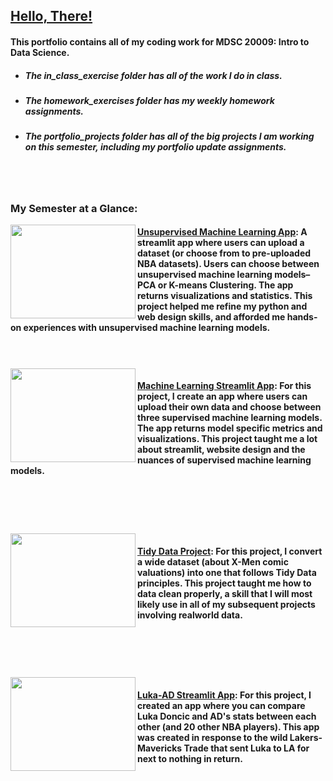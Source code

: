 ## [Hello, There!](https://www.youtube.com/watch?v=Y7MI_vvRYvk)

#### This portfolio contains all of my coding work for MDSC 20009: Intro to Data Science.
- ##### The <b><i>in_class_exercise</b></i> folder has all of the work I do in class.
- ##### The <b><i>homework_exercises</i></b> folder has my weekly homework assignments.
- ##### The <b><i>portfolio_projects</i></b> folder has all of the big projects I am working on this semester, including my portfolio update assignments.
<br>


#
### My Semester at a Glance: 

<img align="left" width="200" height="150" src="https://pbs.twimg.com/media/GJX6IKuW0AA5d-s.jpg:large"> 

#### [Unsupervised Machine Learning App](https://github.com/jack-b-thomas/THOMAS-Data-Science-Portfolio/tree/main/portfolio_projects/MLUnsupervisedApp): A streamlit app where users can upload a dataset (or choose from to pre-uploaded NBA datasets). Users can choose between unsupervised machine learning models–PCA or K-means Clustering. The app returns visualizations and statistics. This project helped me refine my python and web design skills, and afforded me hands-on experiences with unsupervised machine learning models.   

#

<br>

<img align="left" width="200" height="150" src="https://ichef.bbci.co.uk/images/ic/480xn/p0jymr5g.jpg"> 

#### [Machine Learning Streamlit App](https://github.com/jack-b-thomas/THOMAS-Data-Science-Portfolio/tree/main/portfolio_projects/MLStreamlitApp): For this project, I create an app where users can upload their own data and choose between three supervised machine learning models. The app returns model specific metrics and visualizations. This project taught me a lot about streamlit, website design and the nuances of supervised machine learning models. 



<br>


#
<br>
<img align="left" width="200" height="150" src="https://encrypted-tbn0.gstatic.com/images?q=tbn:ANd9GcSOMTc0Xx_a18nAwr-F2lh1rLyAoiVOe-K4fje8hVM1lSfM0_WvYw45-Isdtqm1UZP5dpE&usqp=CAU"> 

#### [Tidy Data Project](https://github.com/jack-b-thomas/THOMAS-Data-Science-Portfolio/tree/main/portfolio_projects/TidyData-project): For this project, I convert a wide dataset (about X-Men comic valuations) into one that follows Tidy Data principles. This project taught me how to data clean properly, a skill that I will most likely use in all of my subsequent projects involving realworld data. 
 
<br>

#
<br>
<img align="left" width="200" height="150" src="https://wp.theringer.com/wp-content/uploads/2025/02/LukaADTrade_Getty-Ringer-scaled.jpg"> 

#### [Luka-AD Streamlit App](https://github.com/jack-b-thomas/THOMAS-Data-Science-Portfolio/tree/main/portfolio_projects/luka_ad_trade_app): For this project, I created an app where you can compare  Luka Doncic and AD's stats between each other (and 20 other NBA players). This app was created in response to the wild Lakers-Mavericks Trade that sent Luka to LA for next to nothing in return.
 
